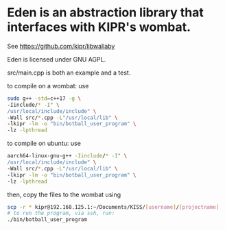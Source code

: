 # Eden is an abstraction library that interfaces with KIPR's wombat.

See https://github.com/kipr/libwallaby

Eden is licensed under GNU AGPL.

src/main.cpp is both an example and a test.

to compile on a wombat: use
```bash
sudo g++ -std=c++17 -g \
-Iinclude/* -I" \
/usr/local/include/include" \
-Wall src/*.cpp -L"/usr/local/lib" \
-lkipr -lm -o "bin/botball_user_program" \
-lz -lpthread
```
to compile on ubuntu: use
```bash
aarch64-linux-gnu-g++ -Iinclude/* -I" \
/usr/local/include/include" \
-Wall src/*.cpp -L"/usr/local/lib" \
-lkipr -lm -o "bin/botball_user_program" \
-lz -lpthread
```
then, copy the files to the wombat using
```bash
scp -r * kipr@192.168.125.1:~/Documents/KISS/[username]/[projectname]
# to run the program, via ssh, run:
./bin/botball_user_program
```
